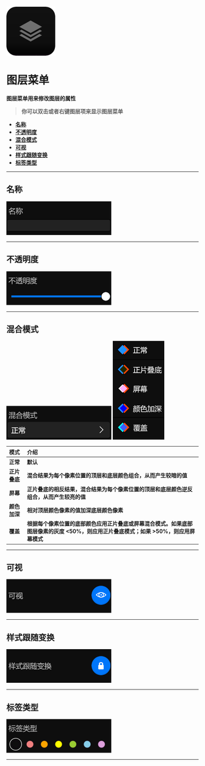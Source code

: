 ![Image](Images/AllMenus_LayerMenu.png)
# **图层菜单**
**图层菜单用来修改图层的属性**
> **你可以双击或者右键图层项来显示图层菜单**

- [**名称**](#名称)
- [**不透明度**](#不透明度)
- [**混合模式**](#混合模式)
- [**可视**](#可视)
- [**样式跟随变换**](#样式跟随变换)
- [**标签类型**](#标签类型)


---
## **名称**
![Image](Images/AllMenus_LayerMenu_Name.jpg)


---
## **不透明度**
![Image](Images/AllMenus_LayerMenu_Opacity.jpg)


---
## **混合模式**
![Image](Images/AllMenus_LayerMenu_BlendMode.jpg)
![Image](Images/AllMenus_LayerMenu_BlendMode_Second.jpg)

|**模式**|**介绍**|
|:-|:-|
|**正常**|**默认**|
|**正片叠底**|**混合结果为每个像素位置的顶层和底层颜色组合，从而产生较暗的值**|
|**屏幕**|**正片叠底的相反结果，混合结果为每个像素位置的顶层和底层颜色逆反组合，从而产生较亮的值**|
|**颜色加深**|**相对顶层颜色像素的值加深底层颜色像素**| 
|**覆盖**|**根据每个像素位置的底部颜色应用正片叠底或屏幕混合模式。如果底部图层像素的灰度 <50%，则应用正片叠底模式；如果 >50%，则应用屏幕模式**|


---
## **可视**
![Image](Images/AllMenus_LayerMenu_Visibility.jpg)


---
## **样式跟随变换**
![Image](Images/AllMenus_LayerMenu_FollowTransform.jpg)


---
## **标签类型**
![Image](Images/AllMenus_LayerMenu_TagType.jpg)


---